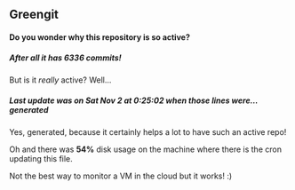 ## Greengit

#### Do you wonder why this repository is so active?

##### After all it has 6336 commits!

But is it *really* active? Well...

##### Last update was on Sat Nov 2 at 0:25:02 when those lines were... generated

Yes, generated, because it certainly helps a lot to have such an active repo!

Oh and there was **54%** disk usage on the machine
where there is the cron updating this file.

Not the best way to monitor a VM in the cloud but it works! :)
